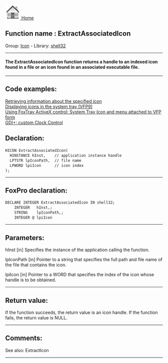 [<img src="../../images/home.png"> Home ](https://github.com/VFPX/Win32API)  

## Function name : ExtractAssociatedIcon
Group: [Icon](../../functions_group.md#Icon)  -  Library: [shell32](../../../libraries.md#shell32)  
***  


#### The ExtractAssociatedIcon function returns a handle to an indexed icon found in a file or an icon found in an associated executable file.
***  


## Code examples:
[Retrieving information about the specified icon](../../samples/sample_206.md)  
[Displaying icons in the system tray (VFP9)](../../samples/sample_235.md)  
[Using FoxTray ActiveX control: System Tray Icon and menu attached to VFP form](../../samples/sample_336.md)  
[GDI+: custom Clock Control](../../samples/sample_597.md)  

## Declaration:
```foxpro  
HICON ExtractAssociatedIcon(
  HINSTANCE hInst,    // application instance handle
  LPTSTR lpIconPath,  // file name
  LPWORD lpiIcon      // icon index
);  
```  
***  


## FoxPro declaration:
```foxpro  
DECLARE INTEGER ExtractAssociatedIcon IN shell32;
	INTEGER   hInst,;
	STRING    lpIconPath,;
	INTEGER @ lpiIcon  
```  
***  


## Parameters:
hInst 
[in] Specifies the instance of the application calling the function. 

lpIconPath 
[in] Pointer to a string that specifies the full path and file name of the file that contains the icon. 

lpiIcon 
[in] Pointer to a WORD that specifies the index of the icon whose handle is to be obtained.   
***  


## Return value:
If the function succeeds, the return value is an icon handle. If the function fails, the return value is NULL.   
***  


## Comments:
See also: ExtractIcon   
  
***  

